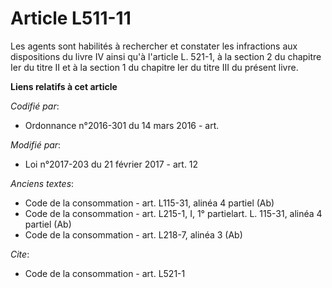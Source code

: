 # Article L511-11

Les agents sont habilités à rechercher et constater les infractions aux dispositions du livre IV ainsi qu'à l'article L.
521-1, à la section 2 du chapitre Ier du titre II et à la section 1 du chapitre Ier du titre III du présent livre.

**Liens relatifs à cet article**

_Codifié par_:

  - Ordonnance n°2016-301 du 14 mars 2016 - art.

_Modifié par_:

  - Loi n°2017-203 du 21 février 2017 - art. 12

_Anciens textes_:

  - Code de la consommation - art. L115-31, alinéa 4 partiel (Ab)
  - Code de la consommation - art. L215-1, I, 1° partielart. L. 115-31, alinéa 4 partiel (Ab)
  - Code de la consommation - art. L218-7, alinéa 3 (Ab)

_Cite_:

  - Code de la consommation - art. L521-1
